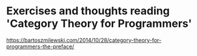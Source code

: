 # Exercises and thoughts reading 'Category Theory for Programmers'
https://bartoszmilewski.com/2014/10/28/category-theory-for-programmers-the-preface/
